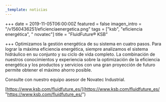 ```yaml
---
_template: noticias
---
```






+++
date = 2019-11-05T06:00:00Z
featured = false
imagen_intro = "/v1560436251/eficienciaenergetica.png"
tags = ["ksb", "eficiencia energética", " novatec"]
title = "FluidFuture® KSB"

+++
Optimizamos la gestión energética de su sistema en cuatro pasos. Para lograr la máxima eficiencia energética, siempre analizamos el sistema hidráulico en su conjunto y su ciclo de vida completo. La combinación de nuestros conocimientos y experiencia sobre la optimización de la eficiencia energética y los productos y servicios con una gran proyección de futuro permite obtener el máximo ahorro posible.

Consulte con nuestro equipo asesor de Novatec Industrial.   
   
 [https://www.ksb.com/fluidfuture_es/](https://www.ksb.com/fluidfuture_es/ "https://www.ksb.com/fluidfuture_es/")
